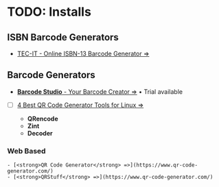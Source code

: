 # TODO: Installs
## ISBN Barcode Generators
 - [TEC-IT - Online ISBN-13 Barcode Generator =>](https://barcode.tec-it.com/en/ISBN13)

## Barcode Generators
- [**Barcode Studio** - Your Barcode Creator =>](https://www.tec-it.com/en/software/barcode-software/barcode-creator/barcode-studio/Default.aspx) &bull; Trial available
- [ ] [4 Best QR Code Generator Tools for Linux =>](https://www.tecmint.com/qr-code-generator-for-linux/)

    - **QRencode**
    - **Zint**
    - **Decoder**

### Web Based
    - [<strong>QR Code Generator</strong> =>](https://www.qr-code-generator.com/)
    - [<strong>QRStuff</strong> =>](https://www.qr-code-generator.com/)
